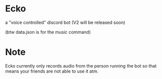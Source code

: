# Ecko

a "voice controlled" discord bot (V2 will be released soon)

(btw data.json is for the music command)

# Note
Ecko currently only records audio from the person running the bot so that means your friends are not able to use it atm.
